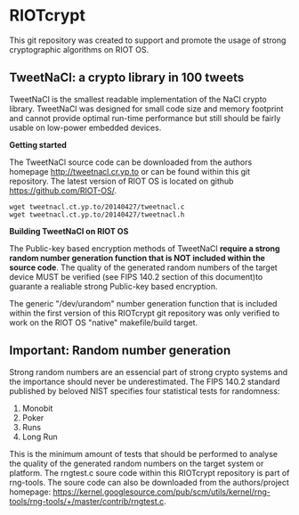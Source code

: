 # RIOTcrypt

This git repository was created to support and promote the usage of strong cryptographic algorithms on RIOT OS.

## TweetNaCl: a crypto library in 100 tweets

TweetNaCl is the smallest readable implementation of the NaCl crypto library. TweetNaCl was designed for small code size and memory footprint and cannot provide optimal run-time performance but still should be fairly usable on low-power embedded devices.

**Getting started**

The TweetNaCl source code can be downloaded from the authors homepage http://tweetnacl.cr.yp.to or can be found within this git repository. The latest version of RIOT OS is located on github https://github.com/RIOT-OS/.

```
wget tweetnacl.ct.yp.to/20140427/tweetnacl.c
wget tweetnacl.ct.yp.to/20140427/tweetnacl.h
```

**Building TweetNaCl on RIOT OS**

The Public-key based encryption methods of TweetNaCl **require a strong random number generation function that is NOT included within the source code**. The quality of the generated random numbers of the target device MUST be verified (see FIPS 140.2 section of this document)to guarante a realiable strong Public-key based encryption.

The generic "/dev/urandom" number generation function that is included within the first version of this RIOTcrypt git repository was only verified to work on the RIOT OS "native" makefile/build target.

## Important: Random number generation

Strong random numbers are an essencial part of strong crypto systems and the importance should never be underestimated. The FIPS 140.2 standard published by beloved NIST specifies four statistical tests for randomness:

1. Monobit
2. Poker
3. Runs
4. Long Run

This is the minimum amount of tests that should be performed to analyse the quality of the generated random numbers on the target system or platform. The rngtest.c soure code within this RIOTcrypt repository is part of rng-tools. The soure code can also be downloaded from the authors/project homepage: https://kernel.googlesource.com/pub/scm/utils/kernel/rng-tools/rng-tools/+/master/contrib/rngtest.c.
